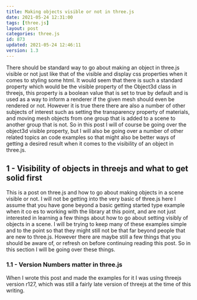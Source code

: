 ```yaml
---
title: Making objects visible or not in three.js
date: 2021-05-24 12:31:00
tags: [three.js]
layout: post
categories: three.js
id: 873
updated: 2021-05-24 12:46:11
version: 1.3
---
```


There should be standard way to go about making an object in three.js visible or not just like that of the visible and display css properties when it comes to styling some html. It would seem that there is such a standard property which would be the visible property of the Object3d class in threejs, this property is a boolean value that is set to true by default and is used as a way to inform a renderer if the given mesh should even be rendered or not. However it is true there there are also a number of other subjects of interest such as setting the transparency property of materials, and moving mesh objects from one group that is added to a scene to another group that is not. So in this post I will of course be going over the object3d visible property, but I will also be going over a number of other related topics an code examples so that might also be better ways of getting a desired result when it comes to the visibility of an object in three.js.

<!-- more -->

## 1 - Visibility of objects in threejs and what to get solid first

This is a post on three.js and how to go about making objects in a scene visible or not. I will not be getting into the very basic of three.js here I assume that you have gone beyond a basic getting started type example when it co es to working with the library at this point, and are not just interested in learning a few things about how to go about setting visibly of objects in a scene. I will be trying to keep many of these examples simple and to the point so that they might still not be that far beyond people that are new to three.js. However there are maybe still a few things that you should be aware of, or refresh on before continuing reading this post. So in this section I will be going over these things.

### 1.1 - Version Numbers matter in three.js

When I wrote this post and made the examples for it I was using threejs version r127, which was still a fairly late version of threejs at the time of this writing.